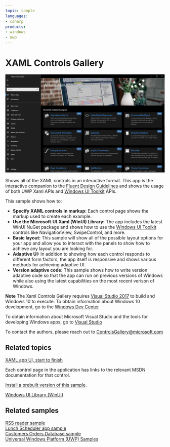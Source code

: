 ```yaml
---
topic: sample
languages:
- csharp
products:
- windows
- uwp
---
```


# XAML Controls Gallery

![Xaml Gallery Screenshot](README_Images/XamlGalleryLanding.PNG)

Shows all of the XAML controls in an interactive format. This app is the interactive companion to the [Fluent Design Guidelines](https://docs.microsoft.com/en-us/windows/uwp/design/basics/) and shows the usage of both UWP Xaml APIs and [Windows UI Toolkit](https://docs.microsoft.com/en-us/uwp/toolkits/winui/) APIs. 

This sample shows how to:

- **Specify XAML controls in markup:** Each control page shows the markup used to create each example.
- **Use the Microsoft.UI.Xaml (WinUI) Library:** The app includes the latest WinUI NuGet package and shows how to use the [Windows UI Toolkit](https://docs.microsoft.com/en-us/uwp/toolkits/winui/) controls like NavigationView, SwipeControl, and more.
- **Basic layout:** This sample will show all of the possible layout options for your app and allow you to interact with the panels to show how to achieve any layout you are looking for.
- **Adaptive UI:** In addition to showing how each control responds to different form factors, the app itself is responsive and shows various methods for achieving adaptive UI.
- **Version adaptive code:** This sample shows how to write version adaptive code so that the app can run on previous versions of Windows while also using the latest capabilities on the most recent verison of Windows.

**Note** The Xaml Controls Gallery requires [Visual Studio 2017](http://go.microsoft.com/fwlink/?LinkID=532422) to build and Windows 10 to execute.
To obtain information about Windows 10 development, go to the [Windows Dev Center](http://go.microsoft.com/fwlink/?LinkID=532421)

To obtain information about Microsoft Visual Studio and the tools for developing Windows apps, go to [Visual Studio](http://go.microsoft.com/fwlink/?LinkID=532422)

To contact the authors, please reach out to ControlsGallery@microsoft.com

## Related topics

[XAML app UI, start to finish](http://msdn.microsoft.com/library/windows/apps/dn263191.aspx)  

Each control page in the application has links to the relevant MSDN documentation for that control.

[Install a prebuilt version of this sample](https://www.microsoft.com/store/productId/9MSVH128X2ZT).

[Windows UI Library (WinUI)](https://docs.microsoft.com/en-us/uwp/toolkits/winui/)

## Related samples

[RSS reader sample](https://github.com/Microsoft/Windows-appsample-rssreader)  
[Lunch Scheduler app sample](https://github.com/Microsoft/Windows-appsample-lunch-scheduler)  
[Customers Orders Database sample](https://github.com/Microsoft/Windows-appsample-customers-orders-database)  
[Universal Windows Platform (UWP) Samples](https://github.com/Microsoft/Windows-universal-samples/tree/dev)
